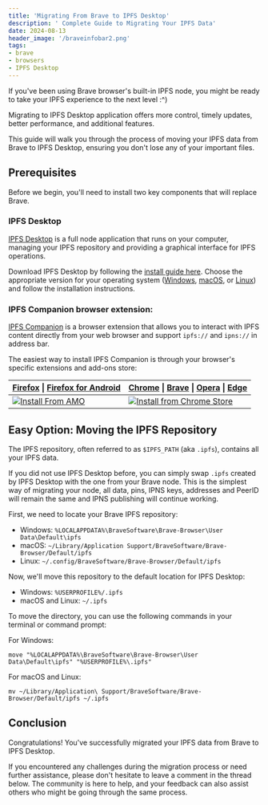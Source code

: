 ```yaml
---
title: 'Migrating From Brave to IPFS Desktop'
description: ' Complete Guide to Migrating Your IPFS Data'
date: 2024-08-13
header_image: '/braveinfobar2.png'
tags:
- brave
- browsers
- IPFS Desktop
---
```


If you've been using Brave browser's built-in IPFS node, you might be ready to
take your IPFS experience to the next level :^)

Migrating to IPFS Desktop application offers more control, timely updates,
better performance, and additional features.

This guide will walk you through the process of moving your IPFS data from
Brave to IPFS Desktop, ensuring you don't lose any of your important files.

## Prerequisites

Before we begin, you'll need to install two key components that will replace Brave.

### IPFS Desktop

[IPFS Desktop](https://docs.ipfs.tech/install/ipfs-desktop/) is a full node application that runs on your computer, managing
your IPFS repository and providing a graphical interface for IPFS operations.

Download IPFS Desktop by following the [install guide here](https://docs.ipfs.tech/install/ipfs-desktop/#install-instructions).
Choose the appropriate version for your operating system ([Windows](https://docs.ipfs.tech/install/ipfs-desktop/#windows), [macOS](https://docs.ipfs.tech/install/ipfs-desktop/#macos), or [Linux](https://docs.ipfs.tech/install/ipfs-desktop/#ubuntu)) and follow the installation instructions.

### IPFS Companion browser extension:

[IPFS Companion](https://docs.ipfs.tech/install/ipfs-companion/) is a browser extension that allows you to interact with IPFS
content directly from your web browser and support `ipfs://` and `ipns://` in address bar.

The easiest way to install IPFS Companion is through your browser's specific extensions and add-ons store:

| [Firefox](https://www.mozilla.org/firefox/new/) \| [Firefox for Android](https://play.google.com/store/apps/details?id=org.mozilla.firefox)          | [Chrome](https://www.google.com/chrome/) \| [Brave](https://brave.com/) \| [Opera](https://www.opera.com/) \| [Edge](https://www.microsoftedgeinsider.com/)                                    |
| ---------------------------------------------------------------------------------------------------------------------------------------------------- | ---------------------------------------------------------------------------------------------------------------------------------------------------------------------------------------------- |
| [![Install From AMO](https://ipfs.io/ipfs/QmWNa64XjA78QvK3zG2593bSMizkDXXcubDHjnRDYUivqt)](https://addons.mozilla.org/firefox/addon/ipfs-companion/) | [![Install from Chrome Store](https://ipfs.io/ipfs/QmU4Qm5YEKy5yHmdAgU2fD7PjZLgrYTUUbxTydqG2QK3TT)](https://chrome.google.com/webstore/detail/ipfs-companion/nibjojkomfdiaoajekhjakgkdhaomnch) |

## Easy Option: Moving the IPFS Repository

The IPFS repository, often referred to as `$IPFS_PATH` (aka `.ipfs`), contains all your IPFS data.

If you did not use IPFS Desktop before, you can simply swap `.ipfs` created by IPFS Desktop with the one from your Brave node.
This is the simplest way of migrating your node, all data, pins, IPNS keys, addresses and PeerID will remain the same and IPNS publishing will continue working.

First, we need to locate your Brave IPFS repository:

<!-- TODO: confirm these paths are valid -->
- Windows: `%LOCALAPPDATA%\BraveSoftware\Brave-Browser\User Data\Default\ipfs`
- macOS: `~/Library/Application Support/BraveSoftware/Brave-Browser/Default/ipfs`
- Linux: `~/.config/BraveSoftware/Brave-Browser/Default/ipfs`

Now, we'll move this repository to the default location for IPFS Desktop:

- Windows: `%USERPROFILE%/.ipfs`
- macOS and Linux: `~/.ipfs`

To move the directory, you can use the following commands in your terminal or command prompt:

For Windows:

```
move "%LOCALAPPDATA%\BraveSoftware\Brave-Browser\User Data\Default\ipfs" "%USERPROFILE%\.ipfs"
```

For macOS and Linux:

```
mv ~/Library/Application\ Support/BraveSoftware/Brave-Browser/Default/ipfs ~/.ipfs
```

<!-- TODO: decide if we even go here
## Advanced  Option: Manually Moving MFS and IPNS keys

- TODO: what if I already had IPFS DEsktop and data there?
- TODO: Copying the MFS Root
- TODO: copying IPNS keys
  - TODO: re-publishing IPNS  from new node
-->

## Conclusion

Congratulations! You've successfully migrated your IPFS data from Brave to IPFS Desktop.

If you encountered any challenges during the migration process or need further assistance, please don't hesitate to leave a comment in the thread below. The community is here to help, and your feedback can also assist others who might be going through the same process.
